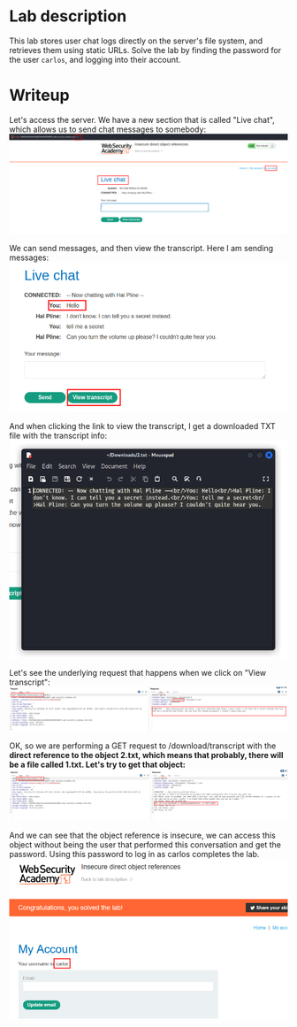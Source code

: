 
# Lab description
This lab stores user chat logs directly on the server's file system, and retrieves them using static URLs. Solve the lab by finding the password for the user `carlos`, and logging into their account.

# Writeup
Let's access the server. We have a new section that is called "Live chat", which allows us to send chat messages to somebody: 
![](imgs/insecure_direct_object_references.png)

We can send messages, and then view the transcript. Here I am sending messages:
![](imgs/insecure_direct_object_references-1.png)

And when clicking the link to view the transcript, I get a downloaded TXT file with the transcript info:
![](imgs/insecure_direct_object_references-2.png)

Let's see the underlying request that happens when we click on "View transcript":
![](imgs/insecure_direct_object_references-3.png)

OK, so we are performing a GET request to /download/transcript with the **direct reference to the object 2.txt, which means that probably, there will be a file called 1.txt. Let's try to get that object:**
![](imgs/insecure_direct_object_references-4.png)

And we can see that the object reference is insecure, we can access this object without being the user that performed this conversation and get the password.
Using this password to log in as carlos completes the lab.
![](imgs/insecure_direct_object_references-5.png)



